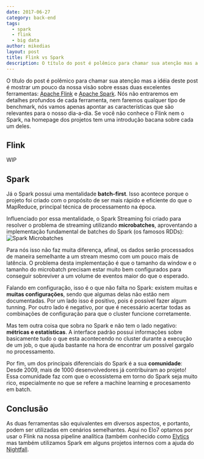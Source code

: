 ```yaml
---
date: 2017-06-27
category: back-end
tags:
  - spark
  - flink
  - big data
author: mikedias
layout: post
title: Flink vs Spark
description: O título do post é polêmico para chamar sua atenção mas a idéia deste post é mostrar um pouco da nossa visão sobre essas duas excelentes ferramentas: Apache Flink e Apache Spark.
---
```


O título do post é polêmico para chamar sua atenção mas a idéia deste post é mostrar um pouco da nossa visão sobre essas duas excelentes ferramentas: [Apache Flink](http://flink.apache.org/) e [Apache Spark](http://spark.apache.org/). Nós não entraremos em detalhes profundos de cada ferramenta, nem faremos qualquer tipo de benchmark, nós vamos apenas apontar as características que são relevantes para o nosso dia-a-dia. 
Se você não conhece o Flink nem o Spark, na homepage dos projetos tem uma introdução bacana sobre cada um deles.

## Flink

WIP
<!-- 
- Mentalidade stream-first: o Flink tem o conceito de streams infinitos, diferente do Spark Streaming que é baseado em micro batches. 
- Back pressure automatico

![Flink Stream](../images/flink-spark-1.png)

- Garantias exactly-once: A implementação do connector para o Kafka do Flink tem suporte essas garantias, coisa que o Spark não oferecia.

- Mesmo código para stream e batch: Com o Flink, nós conseguimos emular um stream usando o backup dos dados do Kafka e reprocessar o histórico usando o mesmo código implementado sobre a API de streams. Para fazer isso no Spark seria necessário duas versões do código devido a diferenças na API.
 -->

## Spark

Já o Spark possui uma mentalidade **batch-first**. Isso acontece porque o projeto foi criado com o propósito de ser mais rápido e eficiente do que o MapReduce, principal técnica de processamento na época.

Influenciado por essa mentalidade, o Spark Streaming foi criado para resolver o problema de streaming utilizando **microbatches**, aproventando a implementação fundamental de batches do Spark (os famosos RDDs):
![Spark Microbatches](../images/flink-spark-2.png)

Para nós isso não faz muita diferença, afinal, os dados serão processados de maneira semelhante a um stream mesmo com um pouco mais de latência. O problema desta implementação é que o tamanho da window e o tamanho do microbatch precisam estar muito bem configurados para conseguir sobreviver a um volume de eventos maior do que o esperado.

Falando em configuração, isso é o que não falta no Spark: existem muitas e **muitas configurações**, sendo que algumas delas não estão nem documentadas. Por um lado isso é positivo, pois é possível fazer algum tunning. Por outro lado é negativo, por que é necessário acertar todas as combinações de configuração para que o cluster funcione corretamente.

Mas tem outra coisa que sobra no Spark e não tem o lado negativo: **métricas e estatísticas**. A interface padrão possui informações sobre basicamente tudo o que esta acontecendo no cluster durante a execução de um job, o que ajuda bastante na hora de encontrar um possível gargalo no processamento.

Por fim, um dos principais diferenciais do Spark é a sua **comunidade**: Desde 2009, mais de 1000 desenvolvedores já contribuiram ao projeto! Essa comunidade faz com que o ecossistema em torno do Spark seja muito rico, especialmente no que se refere a machine learning e procesamento em batch. 

## Conclusão

As duas ferramentas são equivalentes em diversos aspectos, e portanto, podem ser utilizadas em cenários semelhantes. Aqui no Elo7 optamos por usar o Flink na nossa pipeline analítica (também conhecido como [Elytics](/elo7-analytics-elytics/) mas também utilizamos Spark em alguns projetos internos com a ajuda do [Nightfall](/nightfall/).

